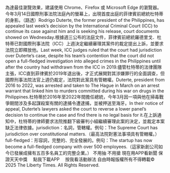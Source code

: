 為達最佳瀏覽效果，建議使用 Chrome、Firefox 或 Microsoft Edge 的瀏覽器。今年3月14日國際刑事法院法庭內的螢幕上，出現首度出庭的菲律賓前總統杜特蒂的身影。（路透）Rodrigo Duterte, the former president of the Philippines, has appealed last week’s decision by the International Criminal Court (ICC) to continue its case against him and is seeking his release, court documents showed on Wednesday.根據週三公布的法庭文件，菲律賓前總統羅德里戈．杜特蒂已對國際刑事法院（ICC）上週決定繼續審理其案件的裁定提出上訴，並要求法院立即釋放他。Last week, ICC judges ruled that the court had jurisdiction over Duterte’s case, despite his team’s contention that the court did not open a full-fledged investigation into alleged crimes in the Philippines until after the country had withdrawn from the ICC in 2019.儘管杜特蒂的法律團隊主張，ICC直到菲律賓於2019年退出後，才正式展開對其涉嫌罪行的全面調查，但國際刑事法院法官上週仍裁定，法院對此案具有管轄權。Duterte, president from 2016 to 2022, was arrested and taken to The Hague in March on an arrest warrant that linked him to murders committed during his war on drugs in the Philippines.杜特蒂於2016年至2022年間擔任總統，今年3月因一項與他在掃毒戰爭期間涉及多起謀殺案有關的逮捕令遭逮捕，並被押送至海牙。In their notice of appeal, Duterte’s lawyers asked the court to reverse a lower panel’s decision to continue the case and find there is no legal basis for it.在上訴通知中，杜特蒂的律師要求法院推翻下級審判小組繼續審理此案的決定，並裁定本案缺乏法律依據。jurisdiction：名詞，管轄權。例句：The Supreme Court has jurisdiction over constitutional matters.（最高法院對憲法事項具有管轄權。）full-fledged：形容詞，完整的、完全發展的。例句：The startup has now become a full-fledged company with over 500 employees.（這家新創公司如今已發展成擁有五百多名員工的完整企業。）
    不用抽 不用搶 現在用APP看新聞 保證天天中獎　
    點我下載APP　
    按我看活動辦法
自由時報版權所有不得轉載© 2025 The Liberty Times. All Rights Reserved.